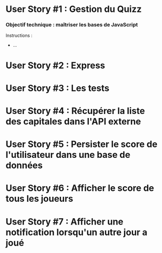 
# User Story #1 : Gestion du Quizz

### Objectif technique : maîtriser les bases de JavaScript

Instructions :
- ...

# User Story #2 : Express
# User Story #3 : Les tests
# User Story #4 : Récupérer la liste des capitales dans l'API externe
# User Story #5 : Persister le score de l'utilisateur dans une base de données
# User Story #6 : Afficher le score de tous les joueurs
# User Story #7 : Afficher une notification lorsqu'un autre jour a joué
